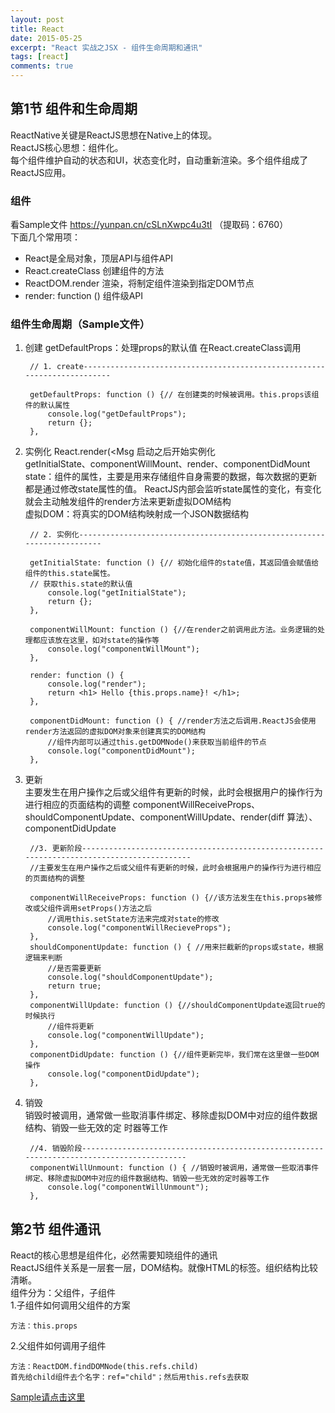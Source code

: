 ```yaml
---
layout: post
title: React
date: 2015-05-25
excerpt: "React 实战之JSX - 组件生命周期和通讯"
tags: [react]
comments: true
---
```


##  第1节 组件和生命周期
ReactNative关键是ReactJS思想在Native上的体现。 <br/>
ReactJS核心思想：组件化。  <br/>
每个组件维护自动的状态和UI，状态变化时，自动重新渲染。多个组件组成了ReactJS应用。
### 组件
看Sample文件 https://yunpan.cn/cSLnXwpc4u3tI （提取码：6760）<br/>
下面几个常用项：

- React是全局对象，顶层API与组件API
- React.createClass 创建组件的方法
- ReactDOM.render 渲染，将制定组件渲染到指定DOM节点
- render: function () 组件级API

### 组件生命周期（Sample文件）

1. 创建
getDefaultProps：处理props的默认值 在React.createClass调用<br/>

        // 1. create-------------------------------------------------------------------------

        getDefaultProps: function () {// 在创建类的时候被调用。this.props该组件的默认属性
            console.log("getDefaultProps");
            return {};
        },
2. 实例化
React.render(<Msg 启动之后开始实例化<br/>
getInitialState、componentWillMount、render、componentDidMount<br/>
state：组件的属性，主要是用来存储组件自身需要的数据，每次数据的更新都是通过修改state属性的值。
ReactJS内部会监听state属性的变化，有变化就会主动触发组件的render方法来更新虚拟DOM结构<br/>
虚拟DOM：将真实的DOM结构映射成一个JSON数据结构<br/>

        // 2. 实例化------------------------------------------------------------------------

        getInitialState: function () {// 初始化组件的state值，其返回值会赋值给组件的this.state属性。
        // 获取this.state的默认值
            console.log("getInitialState");
            return {};
        },

        componentWillMount: function () {//在render之前调用此方法。业务逻辑的处理都应该放在这里，如对state的操作等
            console.log("componentWillMount");
        },

        render: function () {
            console.log("render");
            return <h1> Hello {this.props.name}! </h1>;
        },

        componentDidMount: function () { //render方法之后调用.ReactJS会使用render方法返回的虚拟DOM对象来创建真实的DOM结构
            //组件内部可以通过this.getDOMNode()来获取当前组件的节点
            console.log("componentDidMount");
        },
3. 更新<br/>
主要发生在用户操作之后或父组件有更新的时候，此时会根据用户的操作行为进行相应的页面结构的调整
componentWillReceiveProps、shouldComponentUpdate、componentWillUpdate、render(diff 算法）、componentDidUpdate

        //3. 更新阶段-------------------------------------------------------------------------------------------
        //主要发生在用户操作之后或父组件有更新的时候，此时会根据用户的操作行为进行相应的页面结构的调整

        componentWillReceiveProps: function () {//该方法发生在this.props被修改或父组件调用setProps()方法之后
            //调用this.setState方法来完成对state的修改
            console.log("componentWillRecieveProps");
        },
        shouldComponentUpdate: function () { //用来拦截新的props或state，根据逻辑来判断
            //是否需要更新
            console.log("shouldComponentUpdate");
            return true;
        },
        componentWillUpdate: function () {//shouldComponentUpdate返回true的时候执行
            //组件将更新
            console.log("componentWillUpdate");
        },
        componentDidUpdate: function () {//组件更新完毕，我们常在这里做一些DOM操作
            console.log("componentDidUpdate");
        },

4. 销毁<br/>
销毁时被调用，通常做一些取消事件绑定、移除虚拟DOM中对应的组件数据结构、销毁一些无效的定
时器等工作

        //4. 销毁阶段------------------------------------------------------------------------------------------
        componentWillUnmount: function () { //销毁时被调用，通常做一些取消事件绑定、移除虚拟DOM中对应的组件数据结构、销毁一些无效的定时器等工作
            console.log("componentWillUnmount");
        },

##  第2节 组件通讯
React的核心思想是组件化，必然需要知晓组件的通讯</br>
ReactJS组件关系是一层套一层，DOM结构。就像HTML的标签。组织结构比较清晰。</br>
组件分为：父组件，子组件</br>
1.子组件如何调用父组件的方案
 
    方法：this.props
2.父组件如何调用子组件
    
    方法：ReactDOM.findDOMNode(this.refs.child)
    首先给child组件去个名字：ref="child"；然后用this.refs去获取
               
[Sample请点击这里](https://github.com/vivianking6855/reactdemo/blob/master/lesson/lesson6_community.html)

